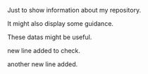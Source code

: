 Just to show information about my repository.

It might also display some guidance.

These datas might be useful.

new line added to check.

another new line added.